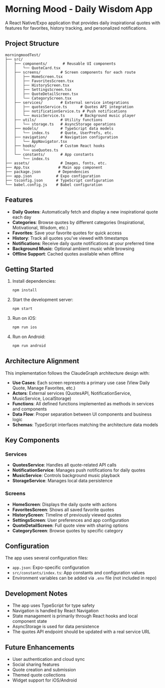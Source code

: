 # Morning Mood - Daily Wisdom App

A React Native/Expo application that provides daily inspirational quotes with features for favorites, history tracking, and personalized notifications.

## Project Structure

```
morningmoodTest/
├── src/
│   ├── components/       # Reusable UI components
│   │   └── QuoteCard.tsx
│   ├── screens/         # Screen components for each route
│   │   ├── HomeScreen.tsx
│   │   ├── FavoritesScreen.tsx
│   │   ├── HistoryScreen.tsx
│   │   ├── SettingsScreen.tsx
│   │   ├── QuoteDetailScreen.tsx
│   │   └── CategoryScreen.tsx
│   ├── services/        # External service integrations
│   │   ├── quotesService.ts      # Quotes API integration
│   │   ├── notificationService.ts # Push notifications
│   │   └── musicService.ts       # Background music player
│   ├── utils/           # Utility functions
│   │   └── storage.ts   # AsyncStorage operations
│   ├── models/          # TypeScript data models
│   │   └── index.ts     # Quote, UserPrefs, etc.
│   ├── navigation/      # Navigation configuration
│   │   └── AppNavigator.tsx
│   ├── hooks/           # Custom React hooks
│   │   └── useQuotes.ts
│   └── constants/       # App constants
│       └── index.ts
├── assets/              # Images, fonts, etc.
├── App.tsx             # Main app component
├── package.json        # Dependencies
├── app.json           # Expo configuration
├── tsconfig.json      # TypeScript configuration
└── babel.config.js    # Babel configuration
```

## Features

- **Daily Quotes**: Automatically fetch and display a new inspirational quote each day
- **Categories**: Browse quotes by different categories (Inspirational, Motivational, Wisdom, etc.)
- **Favorites**: Save your favorite quotes for quick access
- **History**: Track all quotes you've viewed with timestamps
- **Notifications**: Receive daily quote notifications at your preferred time
- **Background Music**: Optional ambient music while browsing
- **Offline Support**: Cached quotes available when offline

## Getting Started

1. Install dependencies:
   ```bash
   npm install
   ```

2. Start the development server:
   ```bash
   npm start
   ```

3. Run on iOS:
   ```bash
   npm run ios
   ```

4. Run on Android:
   ```bash
   npm run android
   ```

## Architecture Alignment

This implementation follows the ClaudeGraph architecture design with:

- **Use Cases**: Each screen represents a primary use case (View Daily Quote, Manage Favorites, etc.)
- **Actors**: External services (QuotesAPI, NotificationService, MusicService, LocalStorage)
- **Functions**: All defined functions implemented as methods in services and components
- **Data Flow**: Proper separation between UI components and business logic
- **Schemas**: TypeScript interfaces matching the architecture data models

## Key Components

### Services
- **QuotesService**: Handles all quote-related API calls
- **NotificationService**: Manages push notifications for daily quotes
- **MusicService**: Controls background music playback
- **StorageService**: Manages local data persistence

### Screens
- **HomeScreen**: Displays the daily quote with actions
- **FavoritesScreen**: Shows all saved favorite quotes
- **HistoryScreen**: Timeline of previously viewed quotes
- **SettingsScreen**: User preferences and app configuration
- **QuoteDetailScreen**: Full quote view with sharing options
- **CategoryScreen**: Browse quotes by specific category

## Configuration

The app uses several configuration files:
- `app.json`: Expo-specific configuration
- `src/constants/index.ts`: App constants and configuration values
- Environment variables can be added via `.env` file (not included in repo)

## Development Notes

- The app uses TypeScript for type safety
- Navigation is handled by React Navigation
- State management is primarily through React hooks and local component state
- AsyncStorage is used for data persistence
- The quotes API endpoint should be updated with a real service URL

## Future Enhancements

- User authentication and cloud sync
- Social sharing features
- Quote creation and submission
- Themed quote collections
- Widget support for iOS/Android